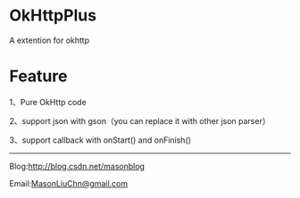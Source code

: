 # OkHttpPlus

A extention for okhttp

# Feature

1、Pure OkHttp code

2、support json with gson（you can replace it with other json parser）

3、support callback with onStart() and onFinish()

-----
Blog:http://blog.csdn.net/masonblog

Email:MasonLiuChn@gmail.com
